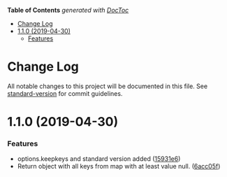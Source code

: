 <!-- START doctoc generated TOC please keep comment here to allow auto update -->
<!-- DON'T EDIT THIS SECTION, INSTEAD RE-RUN doctoc TO UPDATE -->
**Table of Contents**  *generated with [DocToc](https://github.com/thlorenz/doctoc)*

- [Change Log](#change-log)
- [1.1.0 (2019-04-30)](#110-2019-04-30)
    - [Features](#features)

<!-- END doctoc generated TOC please keep comment here to allow auto update -->

# Change Log

All notable changes to this project will be documented in this file. See [standard-version](https://github.com/conventional-changelog/standard-version) for commit guidelines.

# 1.1.0 (2019-04-30)


### Features

* options.keepkeys and standard version added ([15931e6](https://github.com/johndcarmichael/object-reduce-by-map/commit/15931e6))
* Return object with all keys from map with at least value null. ([6acc05f](https://github.com/johndcarmichael/object-reduce-by-map/commit/6acc05f))
